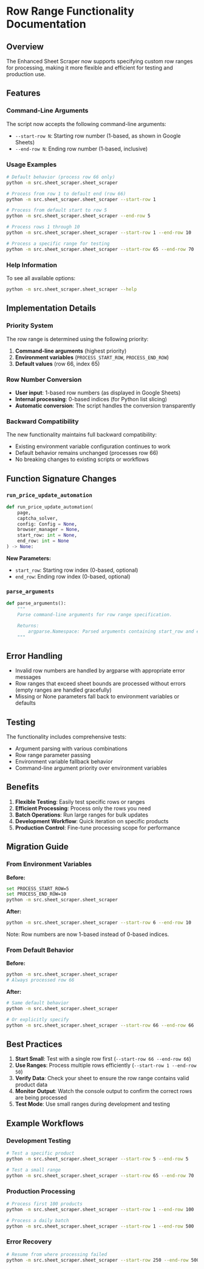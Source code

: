 # Row Range Functionality Documentation

## Overview

The Enhanced Sheet Scraper now supports specifying custom row ranges for processing, making it more flexible and efficient for testing and production use.

## Features

### Command-Line Arguments

The script now accepts the following command-line arguments:

- `--start-row N`: Starting row number (1-based, as shown in Google Sheets)
- `--end-row N`: Ending row number (1-based, inclusive)

### Usage Examples

```bash
# Default behavior (process row 66 only)
python -m src.sheet_scraper.sheet_scraper

# Process from row 1 to default end (row 66)
python -m src.sheet_scraper.sheet_scraper --start-row 1

# Process from default start to row 5
python -m src.sheet_scraper.sheet_scraper --end-row 5

# Process rows 1 through 10
python -m src.sheet_scraper.sheet_scraper --start-row 1 --end-row 10

# Process a specific range for testing
python -m src.sheet_scraper.sheet_scraper --start-row 65 --end-row 70
```

### Help Information

To see all available options:

```bash
python -m src.sheet_scraper.sheet_scraper --help
```

## Implementation Details

### Priority System

The row range is determined using the following priority:

1. **Command-line arguments** (highest priority)
2. **Environment variables** (`PROCESS_START_ROW`, `PROCESS_END_ROW`)
3. **Default values** (row 66, index 65)

### Row Number Conversion

- **User input**: 1-based row numbers (as displayed in Google Sheets)
- **Internal processing**: 0-based indices (for Python list slicing)
- **Automatic conversion**: The script handles the conversion transparently

### Backward Compatibility

The new functionality maintains full backward compatibility:

- Existing environment variable configuration continues to work
- Default behavior remains unchanged (processes row 66)
- No breaking changes to existing scripts or workflows

## Function Signature Changes

### `run_price_update_automation`

```python
def run_price_update_automation(
    page,
    captcha_solver,
    config: Config = None,
    browser_manager = None,
    start_row: int = None,
    end_row: int = None
) -> None:
```

**New Parameters:**
- `start_row`: Starting row index (0-based, optional)
- `end_row`: Ending row index (0-based, optional)

### `parse_arguments`

```python
def parse_arguments():
    """
    Parse command-line arguments for row range specification.

    Returns:
        argparse.Namespace: Parsed arguments containing start_row and end_row
    """
```

## Error Handling

- Invalid row numbers are handled by argparse with appropriate error messages
- Row ranges that exceed sheet bounds are processed without errors (empty ranges are handled gracefully)
- Missing or None parameters fall back to environment variables or defaults

## Testing

The functionality includes comprehensive tests:

- Argument parsing with various combinations
- Row range parameter passing
- Environment variable fallback behavior
- Command-line argument priority over environment variables

## Benefits

1. **Flexible Testing**: Easily test specific rows or ranges
2. **Efficient Processing**: Process only the rows you need
3. **Batch Operations**: Run large ranges for bulk updates
4. **Development Workflow**: Quick iteration on specific products
5. **Production Control**: Fine-tune processing scope for performance

## Migration Guide

### From Environment Variables

**Before:**
```bash
set PROCESS_START_ROW=5
set PROCESS_END_ROW=10
python -m src.sheet_scraper.sheet_scraper
```

**After:**
```bash
python -m src.sheet_scraper.sheet_scraper --start-row 6 --end-row 10
```

Note: Row numbers are now 1-based instead of 0-based indices.

### From Default Behavior

**Before:**
```bash
python -m src.sheet_scraper.sheet_scraper
# Always processed row 66
```

**After:**
```bash
# Same default behavior
python -m src.sheet_scraper.sheet_scraper

# Or explicitly specify
python -m src.sheet_scraper.sheet_scraper --start-row 66 --end-row 66
```

## Best Practices

1. **Start Small**: Test with a single row first (`--start-row 66 --end-row 66`)
2. **Use Ranges**: Process multiple rows efficiently (`--start-row 1 --end-row 50`)
3. **Verify Data**: Check your sheet to ensure the row range contains valid product data
4. **Monitor Output**: Watch the console output to confirm the correct rows are being processed
5. **Test Mode**: Use small ranges during development and testing

## Example Workflows

### Development Testing
```bash
# Test a specific product
python -m src.sheet_scraper.sheet_scraper --start-row 5 --end-row 5

# Test a small range
python -m src.sheet_scraper.sheet_scraper --start-row 65 --end-row 70
```

### Production Processing
```bash
# Process first 100 products
python -m src.sheet_scraper.sheet_scraper --start-row 1 --end-row 100

# Process a daily batch
python -m src.sheet_scraper.sheet_scraper --start-row 1 --end-row 500
```

### Error Recovery
```bash
# Resume from where processing failed
python -m src.sheet_scraper.sheet_scraper --start-row 250 --end-row 500
```
